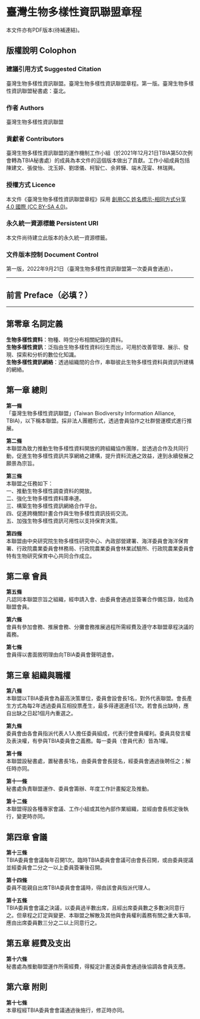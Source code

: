 # 臺灣生物多樣性資訊聯盟章程
本文件亦有PDF版本(待補連結)。

## **版權說明 Colophon**
### 建議引用方式 Suggested Citation
臺灣生物多樣性資訊聯盟。臺灣生物多樣性資訊聯盟章程。第一版。臺灣生物多樣性資訊聯盟秘書處：臺北。

### 作者 Authors
臺灣生物多樣性資訊聯盟

### 貢獻者 Contributors
臺灣生物多樣性資訊聯盟的運作機制工作小組（於2021年12月21日TBIA第50次例會轉為TBIA秘書處）的成員為本文件的這個版本做出了貢獻。工作小組成員包括陳建文、張俊怡、沈玉婷、劉璟儀、柯智仁、余昇驊、端木茂甯、林瑞興。

### 授權方式 Licence
本文件《臺灣生物多樣性資訊聯盟章程》採用 [創用CC 姓名標示-相同方式分享 4.0 國際 (CC BY-SA 4.0)](https://creativecommons.org/licenses/by-sa/4.0/deed.zh_TW)。

### 永久統一資源標籤 Persistent URI
本文件尚待建立此版本的永久統一資源標籤。

### 文件版本控制 Document Control
第一版，2022年9月21日（臺灣生物多樣性資訊聯盟第一次委員會通過）。

---
## **前言 Preface**（必填？）

---
## **第零章	名詞定義**
**生物多樣性資料**：物種、時空分布相關紀錄的資料。<br>
**生物多樣性資訊**：泛指由生物多樣性資料衍生而出，可用於改善管理、展示、發現、探索和分析的數位化知識。<br>
**生物多樣性資訊網絡**：透過組織間的合作，串聯彼此生物多樣性資料與資訊所建構的網絡。

## **第一章	總則**
**第一條** <br>
「臺灣生物多樣性資訊聯盟」(Taiwan	Biodiversity	Information	Alliance,	TBIA)，以下稱本聯盟。採非法人團體形式，透過會員協作之社群營運模式進行推展。

**第二條** <br>
本聯盟為致力推動生物多樣性資料開放的跨組織協作團隊，並透過合作及共同行動，促進生物多樣性資訊共享網絡之建構，提升資料流通之效益，達到永續發展之願景為宗旨。

**第三條** <br>
本聯盟之任務如下：<br>
一、推動生物多樣性調查資料的開放。<br>
二、強化生物多樣性資料庫串連。<br>
三、構築生物多樣性資訊網絡合作平台。<br>
四、促進跨機關計畫合作與生物多樣性資訊技術交流。<br>
五、加強生物多樣性資訊可用性以支持保育決策。

**第四條** <br>
本聯盟由中央研究院生物多樣性研究中心、內政部營建署、海洋委員會海洋保育署、行政院農業委員會林務局、行政院農業委員會林業試驗所、行政院農業委員會特有生物研究保育中心共同合作成立。

## **第二章	會員**
**第五條** <br>
凡認同本聯盟宗旨之組織，經申請入會、由委員會通過並簽署合作備忘錄，始成為聯盟會員。

**第六條** <br>
會員有參加會務、推展會務、分攤會務推展過程所需經費及遵守本聯盟章程決議的義務。

**第七條** <br>
會員得以書面敘明理由向TBIA委員會聲明退會。

## **第三章	組織與職權**
**第八條** <br>
本聯盟以TBIA委員會為最高決策單位，委員會設會長1名，對外代表聯盟。會長產生方式為每2年透過委員互相投票產生，最多得連選連任1次。若會長出缺時，應自出缺之日起1個月內重選之。

**第九條** <br>
委員會由各會員指派代表人1人擔任委員組成，代表行使會員權利。委員具發言權及表決權，有參與TBIA委員會之義務。每一委員（會員代表）皆為1權。

**第十條** <br>
本聯盟設秘書處，置秘書長1名，由委員會會長提名，經委員會通過後聘任之；解任時亦同。

**第十一條** <br>
秘書處負責聯盟運作、委員會籌辦、年度工作計畫擬定及推動。

**第十二條** <br>
本聯盟得設各種專家會議、工作小組或其他內部作業組織，並經由會長核定後執行，變更時亦同。

## **第四章	會議**
**第十三條** <br>
TBIA委員會會議每年召開1次。臨時TBIA委員會會議可由會長召開，或由委員提議並經委員會二分之一以上委員簽署後召開。
	
**第十四條** <br>
委員不能親自出席TBIA委員會會議時，得由該會員指派代理人。
	
**第十五條** <br>
TBIA委員會會議之決議，以委員過半數出席，且經出席委員數之多數決同意行之。但章程之訂定與變更、本聯盟之解散及其他與會員權利義務有關之重大事項，應由出席委員數三分之二以上同意行之。

## **第五章	經費及支出**
**第十六條** <br>
秘書處為推動聯盟運作所需經費，得擬定計畫送委員會通過後協調各會員支應。

## **第六章	附則**
**第十七條** <br>
本章程經TBIA委員會會議通過後施行，修正時亦同。
